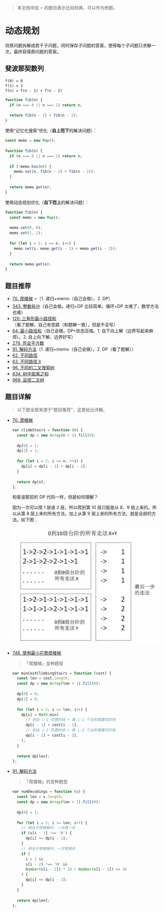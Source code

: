 > 本文档中加 ⭐ 的题目表示比较经典，可以作为例题。

# 动态规划

将原问题拆解成若干子问题，同时保存子问题的答案，使得每个子问题只求解一次，最终获得原问题的答案。

## 斐波那契数列

```
f(0) = 0
f(1) = 1
f(n) = f(n - 1) + f(n - 2)
```

```js
function fib(n) {
  if (n === 0 || n === 1) return n;

  return fib(n - 1) + fib(n - 2);
}
```

使用“记忆化搜索”优化（**自上而下**的解决问题）：

```js
const memo = new Map();

function fib(n) {
  if (n === 0 || n === 1) return n;

  if (!memo.has(n)) {
    memo.set(n, fib(n - 1) + fib(n - 2));
  }

  return memo.get(n);
}
```

使用动态规划优化（**自下而上**的解决问题）：

```js
function fib(n) {
  const memo = new Map();

  memo.set(0, 0);
  memo.set(1, 1);

  for (let i = 2; i <= n; i++) {
    memo.set(i, memo.get(i - 1) + memo.get(i - 2));
  }

  return memo.get(n);
}
```

## 题目推荐

- [70. 爬楼梯](https://leetcode.cn/problems/climbing-stairs/) ⭐（1. 递归+memo（自己会做）。2. DP）
- [343. 整数拆分](https://leetcode.cn/problems/integer-break/)（自己会做。递归+DP 比较简单。循环+DP 太难了，数学方法也难）
- [120. 三角形最小路径和](https://leetcode.cn/problems/triangle/)（看了题解，自己有思路（和题解一致），但是不会写）
- [64. 最小路径和](https://leetcode.cn/problems/minimum-path-sum/)（自己会做。DP+状态压缩。1. 自下向上解（边界写起来麻烦）。2. 自上向下解，边界好写）
- [279. 完全平方数](https://leetcode.cn/problems/perfect-squares/)
- [91. 解码方法](https://leetcode.cn/problems/decode-ways/)（1. 递归+memo（自己会做）。2. DP（看了题解））
- [62. 不同路径](https://leetcode.cn/problems/unique-paths/)
- [63. 不同路径 II](https://leetcode.cn/problems/unique-paths-ii/)
- [96. 不同的二叉搜索树](https://leetcode.cn/problems/unique-binary-search-trees/)
- [834. 树中距离之和](https://leetcode.cn/problems/sum-of-distances-in-tree/)
- [968. 监控二叉树](https://leetcode.cn/problems/binary-tree-cameras/)

## 题目详解

> 以下题全部来源于“题目推荐”，这里给出详解。

- [70. 爬楼梯](https://leetcode.cn/problems/climbing-stairs/)

  ```js
  var climbStairs = function (n) {
    const dp = new Array(n + 1).fill(0);

    dp[0] = 1;
    dp[1] = 1;

    for (let i = 2; i <= n; ++i) {
      dp[i] = dp[i - 1] + dp[i - 2];
    }

    return dp[n];
  };
  ```

  和斐波那契的 DP 代码一样，但是如何理解？

  因为一次可以爬 1 层或 2 层，所以爬到第 10 层只能是从 8、9 层上来的。所以从第 8 层上来的所有方法，加上从第 9 层上来的所有方法，就是全部的方法。如下图：

  ![climb stairs](../assets/../理论知识/assets/动态规划/climb-stairs.jpg)

- [746. 使用最小花费爬楼梯](https://leetcode.cn/problems/min-cost-climbing-stairs/)

  > 「爬楼梯」变种题型

  ```js
  var minCostClimbingStairs = function (cost) {
    const len = cost.length;
    const dp = new Array(len + 1).fill(0);

    dp[0] = 0;
    dp[1] = 0;

    for (let i = 2; i <= len; i++) {
      dp[i] = Math.min(
        // 到达 i-1 花费的钱 + 第 i-1 个台阶需要花的钱
        dp[i - 1] + cost[i - 1],
        // 到达 i-2 花费的钱 + 第 i-2 个台阶需要花的钱
        dp[i - 2] + cost[i - 2],
      );
    }

    return dp[len];
  };
  ```

- [91. 解码方法](https://leetcode.cn/problems/decode-ways/)

  > 「爬楼梯」的变种题型

  ```js
  var numDecodings = function (s) {
    const len = s.length;
    const dp = new Array(len + 1).fill(0);

    dp[0] = 1;

    for (let i = 1; i <= len; i++) {
      // 相当于爬楼梯中，一次爬一步
      if (s[i - 1] !== '0') {
        dp[i] += dp[i - 1];
      }
      // 相当于爬楼梯中，一次爬两步
      if (
        i > 1 &&
        s[i - 2] !== '0' &&
        Number(s[i - 2]) * 10 + Number(s[i - 1]) <= 26
      ) {
        dp[i] += dp[i - 2];
      }
    }

    return dp[len];
  };
  ```
